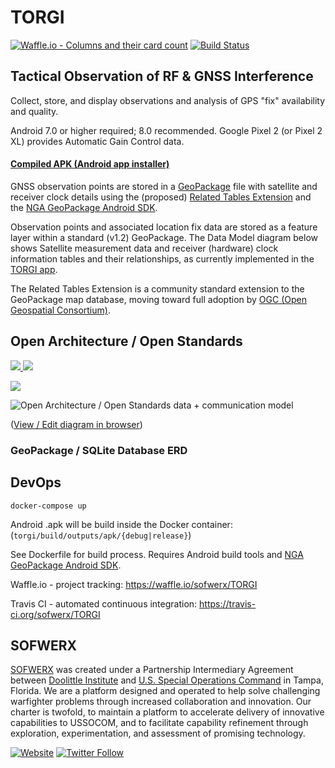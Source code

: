 # TORGI

[![Waffle.io - Columns and their card count](https://badge.waffle.io/sofwerx/TORGI.svg?columns=all)](https://waffle.io/sofwerx/TORGI)
[![Build Status](https://travis-ci.org/sofwerx/TORGI.svg?branch=master)](https://travis-ci.org/sofwerx/TORGI)

## Tactical Observation of RF &amp; GNSS Interference

Collect, store, and display observations and analysis of GPS "fix" availability and quality.

Android 7.0 or higher required; 8.0 recommended. Google Pixel 2 (or Pixel 2 XL) provides Automatic Gain Control data.

#### [Compiled APK (Android app installer)](https://github.com/sofwerx/TORGI/releases/)

GNSS observation points are stored in a [GeoPackage](http://www.geopackage.org/) file with
satellite and receiver clock details using the (proposed)
[Related Tables Extension](https://github.com/opengeospatial/geopackage-related-tables/wiki/Getting-Started) and the [NGA GeoPackage Android SDK](https://ngageoint.github.io/geopackage-android/).

Observation points and associated location fix data are stored as a feature layer within a standard (v1.2) GeoPackage. The Data Model diagram below shows Satellite measurement data and receiver (hardware) clock information tables and their relationships, as currently implemented in the [TORGI app](https://github.com/sofwerx/TORGI/releases/).

The Related Tables Extension is a community standard extension to the GeoPackage map database, moving toward full adoption by [OGC (Open Geospatial Consortium)](http://www.opengeospatial.org/).

## Open Architecture / Open Standards
[<img src="https://github.com/sofwerx/TORGI/blob/master/docs/geopackage_1_2_badge.png?raw=true" /> <img align="top" src="https://github.com/sofwerx/TORGI/blob/master/docs/Certified_OGC_Compliant_Logo_Web.gif?raw=true" />](https://portal.opengeospatial.org/public_ogc/compliance/srv_ogc_compliance_badge.php?id=129&pid=1536)

<img src="https://github.com/sofwerx/TORGI/blob/master/docs/TORGI-GPKG-ERD.png?raw=true" />

![Open Architecture / Open Standards data + communication model](docs/AMOpenArchitecture.png)

([View / Edit diagram in browser](https://www.draw.io/?url=https%3A%2F%2Fgithub.com%2Fsofwerx%2FTORGI%2Fraw%2Fmaster%2Fdocs%2FAMOpenArchitecture.png%3Ft%3D0))

### GeoPackage / SQLite Database ERD ###

## DevOps

`docker-compose up`

Android .apk will be build inside the Docker container: (`torgi/build/outputs/apk/{debug|release}`)

See Dockerfile for build process. Requires Android build tools and [NGA GeoPackage Android SDK](https://ngageoint.github.io/geopackage-android/).

Waffle.io - project tracking:
https://waffle.io/sofwerx/TORGI

Travis CI - automated continuous integration: https://travis-ci.org/sofwerx/TORGI

## SOFWERX
[SOFWERX](https://www.sofwerx.org) was created under a Partnership Intermediary Agreement between [Doolittle Institute](www.defensewerx.org) and [U.S. Special Operations Command](https://www.socom.mil) in Tampa, Florida. We are a platform designed and operated to help solve challenging warfighter problems through increased collaboration and innovation. Our charter is twofold, to maintain a platform to accelerate delivery of innovative capabilities to USSOCOM, and to facilitate capability refinement through exploration, experimentation, and assessment of promising technology.

[![Website](https://img.shields.io/badge/web-www.sofwerx.org-orange.svg)](https://www.sofwerx.org)
[![Twitter Follow](https://img.shields.io/twitter/follow/espadrine.svg?style=social&label=Follow)](https://twitter.com/sofwerx)
